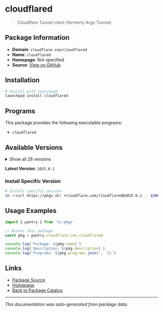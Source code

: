 # cloudflared

> Cloudflare Tunnel client (formerly Argo Tunnel)

## Package Information

- **Domain**: `cloudflare.com/cloudflared`
- **Name**: `cloudflared`
- **Homepage**: Not specified
- **Source**: [View on GitHub](https://github.com/pkgxdev/pantry/tree/main/projects/cloudflare.com/cloudflared/package.yml)

## Installation

```bash
# Install with launchpad
launchpad install cloudflared
```

## Programs

This package provides the following executable programs:

- `cloudflared`

## Available Versions

<details>
<summary>Show all 28 versions</summary>

- `2025.6.1`, `2025.6.0`, `2025.5.0`, `2025.4.2`, `2025.4.0`
- `2025.2.1`, `2025.2.0`, `2025.1.1`, `2025.1.0`, `2024.12.2`
- `2024.12.1`, `2024.12.0`, `2024.11.1`, `2024.11.0`, `2024.10.1`
- `2024.10.0`, `2024.9.1`, `2024.9.0`, `2024.8.3`, `2024.8.2`
- `2024.7.3`, `2024.6.1`, `2024.6.0`, `2024.5.0`, `2024.4.1`
- `2024.4.0`, `2024.3.0`, `2024.2.1`

</details>

**Latest Version**: `2025.6.1`

### Install Specific Version

```bash
# Install specific version
sh <(curl https://pkgx.sh) +cloudflare.com/cloudflared@2025.6.1 -- $SHELL -i
```

## Usage Examples

```typescript
import { pantry } from 'ts-pkgx'

// Access this package
const pkg = pantry.cloudflare_com_cloudflared

console.log(`Package: ${pkg.name}`)
console.log(`Description: ${pkg.description}`)
console.log(`Programs: ${pkg.programs.join(', ')}`)
```

## Links

- [Package Source](https://github.com/pkgxdev/pantry/tree/main/projects/cloudflare.com/cloudflared/package.yml)
- [Homepage](#)
- [Back to Package Catalog](../package-catalog.md)

---

*This documentation was auto-generated from package data.*
